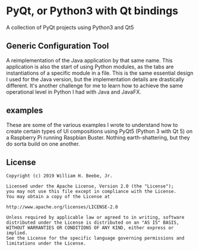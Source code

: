 # PyQt, or Python3 with Qt bindings

A collection of PyQt projects using Python3 and Qt5

## Generic Configuration Tool

A reimplementation of the Java application by that same name.
This application is also the start of using Python modules, as the tabs are instantiations
of a specific module in a file.
This is the same essential design I used for the Java version, but the implementation
details are drastically different. It's another challenge for me to learn how to achieve
the same operational level in Python I had with Java and JavaFX.

## examples

These are some of the various examples I wrote to understand how to create
certain types of UI compositions using PyQt5 (Python 3 with Qt 5)
on a Raspberry Pi running Raspbian Buster. Nothing earth-shattering, but
they do sorta build on one another.

## License

    Copyright (c) 2019 William H. Beebe, Jr.

    Licensed under the Apache License, Version 2.0 (the "License");
    you may not use this file except in compliance with the License.
    You may obtain a copy of the License at

    http://www.apache.org/licenses/LICENSE-2.0

    Unless required by applicable law or agreed to in writing, software
    distributed under the License is distributed on an "AS IS" BASIS,
    WITHOUT WARRANTIES OR CONDITIONS OF ANY KIND, either express or implied.
    See the License for the specific language governing permissions and
    limitations under the License.
